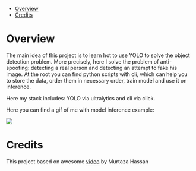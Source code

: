 - [Overview](#overview)
- [Credits](#credits)


# Overview

The main idea of this project is to learn hot to use YOLO to solve the object detection problem. More precisely, here I solve the problem of anti-spoofing: detecting a real person and detecting an attempt to fake his image. At the root you can find python scripts with cli, which can help you to store the data, order them in necessary order, train model and use it on inference.

Here my stack includes: YOLO via ultralytics and cli via click.

Here you can find a gif of me with model inference example:

![](./readme_data/saved_results.gif)

# Credits

This project based on awesome [video](https://www.youtube.com/watch?v=LqzPifvd09Q&ab_channel=Murtaza%27sWorkshop-RoboticsandAI) by Murtaza Hassan